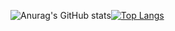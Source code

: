 ![Anurag's GitHub stats](https://github-readme-stats.vercel.app/api?username=roy-aaissk&show_icons=true&theme=tokyonight)[![Top Langs](https://github-readme-stats.vercel.app/api/top-langs/?username=roy-aaissk&layout=compact)](https://github.com/anuraghazra/github-readme-stats)

<!--
**roy-aaissk/roy-aaissk** is a ✨ _special_ ✨ repository because its `README.md` (this file) appears on your GitHub profile.

Here are some ideas to get you started:

- 🔭 I’m currently working on ...
- 🌱 I’m currently learning ...
- 👯 I’m looking to collaborate on ...
- 🤔 I’m looking for help with ...
- 💬 Ask me about ...
- 📫 How to reach me: ...
- 😄 Pronouns: ...
- ⚡ Fun fact: ...
-->
